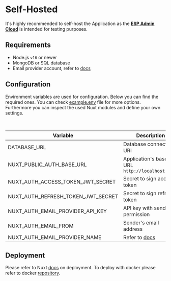 # Self-Hosted

It's highly recommended to self-host the Application as the [**ESP Admin Cloud**](https://app.esp-admin.tn) is intended for testing purposes.

## Requirements

- Node.js `v16` or newer
- MongoDB or SQL database
- Email provider account, refer to [docs](https://nuxt-auth.bg.tn/configuration/email)

## Configuration

Environment variables are used for configuration. Below you can find the required ones. You can check [example.env](https://github.com/esp-admin/app/blob/main/example.env) file for more options. Furthermore you can inspect the used Nuxt modules and define your own settings.

<br>

| **Variable**                       | **Description**                                              |
| ---------------------------------- | ------------------------------------------------------------ |
| DATABASE_URL                       | Database connection URI                                      |
| NUXT_PUBLIC_AUTH_BASE_URL          | Application's base URL `http://localhost:3000`               |
| NUXT_AUTH_ACCESS_TOKEN_JWT_SECRET  | Secret to sign access token                                  |
| NUXT_AUTH_REFRESH_TOKEN_JWT_SECRET | Secret to sign refresh token                                 |
| NUXT_AUTH_EMAIL_PROVIDER_API_KEY   | API key with send permission                                 |
| NUXT_AUTH_EMAIL_FROM               | Sender's email address                                       |
| NUXT_AUTH_EMAIL_PROVIDER_NAME      | Refer to [docs](https://nuxt-auth.bg.tn/configuration/email) |

## Deployment

Please refer to Nuxt [docs](https://nuxt.com/docs/getting-started/deployment) on deployment. To deploy with docker please refer to docker [repository](https://github.com/esp-admin/docker).
